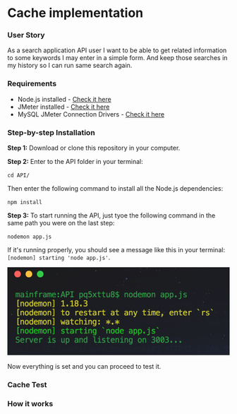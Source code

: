 # Cache implementation

### User Story
As a search application API user I want to be able to get related information to some keywords I may enter in a simple form. And keep those searches in my history so I can run same search again.


### Requirements

* Node.js installed - [Check it here](https://nodejs.org/en/)
* JMeter installed - [Check it here](https://jmeter.apache.org/)
* MySQL JMeter Connection Drivers - [Check it here](https://dev.mysql.com/downloads/connector/j/)

### Step-by-step Installation

**Step 1:**
Download or clone this repository in your computer.


**Step 2:**
Enter to the API folder in your terminal:

```
cd API/
```
Then enter the following command to install all the Node.js dependencies:

```
npm install
```


**Step 3:**
To start running the API, just tyoe the following command in the same path you were on the last step:

```
nodemon app.js
```

If it's running properly, you should see a message like this in your terminal: `[nodemon] starting 'node app.js'`.

![Screenshot](api_running.png)
 
Now everything is set and you can proceed to test it.


### Cache Test




### How it works


